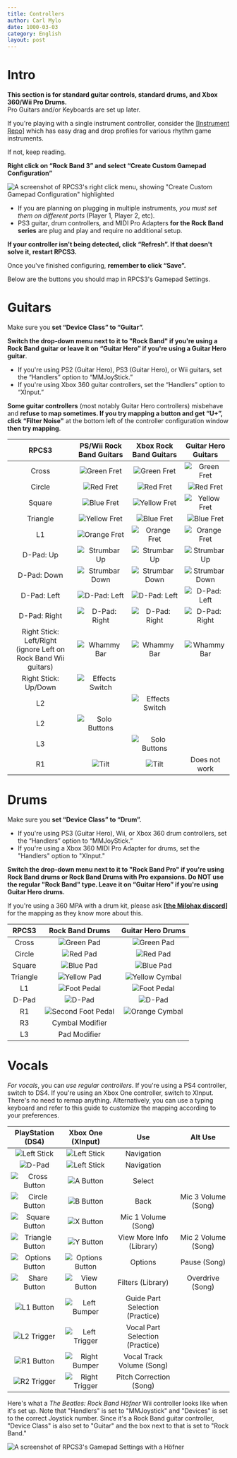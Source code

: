 ```yaml
---
title: Controllers
author: Carl Mylo
date: 1000-03-03
category: English
layout: post
---
```


# Intro

**This section is for standard guitar controls, standard drums, and Xbox 360/Wii Pro Drums.**  
Pro Guitars and/or Keyboards are set up later.

If you're playing with a single instrument controller, consider the [[Instrument Repo]](https://hmxmilohax.github.io/rb3-pc/instruments/intro) which has easy drag and drop profiles for various rhythm game instruments.

If not, keep reading.

**Right click on “Rock Band 3” and select “Create Custom Gamepad Configuration”**

![A screenshot of RPCS3's right click menu, showing "Create Custom Gamepad Configuration" highlighted](https://raw.githubusercontent.com/hmxmilohax/rb3-pc/TheGreatSplit/assets/images/conf/rpcs3pad.png "Create Custom Gamepad Configuration")

* If you are planning on plugging in multiple instruments, _you must set them on different ports_ (Player 1, Player 2, etc).
* PS3 guitar, drum controllers, and MIDI Pro Adapters **for the Rock Band series** are plug and play and require no additional setup.

**If your controller isn't being detected, click “Refresh”. If that doesn't solve it, restart RPCS3.**

Once you've finished configuring, **remember to click “Save”.**

Below are the buttons you should map in RPCS3's Gamepad Settings.

# Guitars  

Make sure you **set “Device Class” to “Guitar”.**

**Switch the drop-down menu next to it to "Rock Band" if you're using a Rock Band guitar or leave it on “Guitar Hero” if you're using a Guitar Hero guitar**. 

* If you're using PS2 (Guitar Hero), PS3 (Guitar Hero), or Wii guitars, set the “Handlers” option to “MMJoyStick.” 
* If you're using Xbox 360 guitar controllers, set the “Handlers” option to “XInput.”

 
**Some guitar controllers** (most notably Guitar Hero controllers) misbehave and **refuse to map sometimes. If you try mapping a button and get “U+”, click “Filter Noise"** at the bottom left of the controller configuration window **then try mapping**.

| **RPCS3**          | **PS/Wii Rock Band Guitars** | **Xbox Rock Band Guitars** | **Guitar Hero Guitars** |
|:------------------:|:---------------------:|:---------------------:|:-----------------------:|
| Cross | ![Green Fret](https://raw.githubusercontent.com/hmxmilohax/rb3-pc/TheGreatSplit/assets/images//btns/gtrs/gf.png "Green Fret") | ![Green Fret](https://raw.githubusercontent.com/hmxmilohax/rb3-pc/TheGreatSplit/assets/images//btns/gtrs/gf.png "Green Fret") | ![Green Fret](https://raw.githubusercontent.com/hmxmilohax/rb3-pc/TheGreatSplit/assets/images//btns/gtrs/gf.png "Green Fret") |
| Circle | ![Red Fret](https://raw.githubusercontent.com/hmxmilohax/rb3-pc/TheGreatSplit/assets/images//btns/gtrs/rf.png "Red Fret") | ![Red Fret](https://raw.githubusercontent.com/hmxmilohax/rb3-pc/TheGreatSplit/assets/images//btns/gtrs/rf.png "Red Fret") | ![Red Fret](https://raw.githubusercontent.com/hmxmilohax/rb3-pc/TheGreatSplit/assets/images//btns/gtrs/rf.png "Red Fret") |
| Square | ![Blue Fret](https://raw.githubusercontent.com/hmxmilohax/rb3-pc/TheGreatSplit/assets/images//btns/gtrs/bf.png "Blue Fret") | ![Yellow Fret](https://raw.githubusercontent.com/hmxmilohax/rb3-pc/TheGreatSplit/assets/images//btns/gtrs/yf.png "Yellow Fret") | ![Yellow Fret](https://raw.githubusercontent.com/hmxmilohax/rb3-pc/TheGreatSplit/assets/images//btns/gtrs/yf.png "Yellow Fret") |
| Triangle | ![Yellow Fret](https://raw.githubusercontent.com/hmxmilohax/rb3-pc/TheGreatSplit/assets/images//btns/gtrs/yf.png "Yellow Fret") | ![Blue Fret](https://raw.githubusercontent.com/hmxmilohax/rb3-pc/TheGreatSplit/assets/images//btns/gtrs/bf.png "Blue Fret") | ![Blue Fret](https://raw.githubusercontent.com/hmxmilohax/rb3-pc/TheGreatSplit/assets/images//btns/gtrs/bf.png "Blue Fret") |
| L1 | ![Orange Fret](https://raw.githubusercontent.com/hmxmilohax/rb3-pc/TheGreatSplit/assets/images//btns/gtrs/of.png "Orange Fret") | ![Orange Fret](https://raw.githubusercontent.com/hmxmilohax/rb3-pc/TheGreatSplit/assets/images//btns/gtrs/of.png "Orange Fret") | ![Orange Fret](https://raw.githubusercontent.com/hmxmilohax/rb3-pc/TheGreatSplit/assets/images//btns/gtrs/of.png "Orange Fret") |
| D-Pad: Up | ![Strumbar Up](https://raw.githubusercontent.com/hmxmilohax/rb3-pc/TheGreatSplit/assets/images//btns/gtrs/sbu.png "Strumbar Up") | ![Strumbar Up](https://raw.githubusercontent.com/hmxmilohax/rb3-pc/TheGreatSplit/assets/images//btns/gtrs/sbu.png "Strumbar Up") | ![Strumbar Up](https://raw.githubusercontent.com/hmxmilohax/rb3-pc/TheGreatSplit/assets/images//btns/gtrs/sbu.png "Strumbar Up") |
| D-Pad: Down | ![Strumbar Down](https://raw.githubusercontent.com/hmxmilohax/rb3-pc/TheGreatSplit/assets/images//btns/gtrs/sbd.png "Strumbar Down") | ![Strumbar Down](https://raw.githubusercontent.com/hmxmilohax/rb3-pc/TheGreatSplit/assets/images//btns/gtrs/sbd.png "Strumbar Down") | ![Strumbar Down](https://raw.githubusercontent.com/hmxmilohax/rb3-pc/TheGreatSplit/assets/images//btns/gtrs/sbd.png "Strumbar Down") |
| D-Pad: Left | ![D-Pad: Left](https://raw.githubusercontent.com/hmxmilohax/rb3-pc/TheGreatSplit/assets/images//btns/gtrs/dpl.png "D-Pad: Left") | ![D-Pad: Left](https://raw.githubusercontent.com/hmxmilohax/rb3-pc/TheGreatSplit/assets/images//btns/gtrs/dpl.png "D-Pad: Left") | ![D-Pad: Left](https://raw.githubusercontent.com/hmxmilohax/rb3-pc/TheGreatSplit/assets/images//btns/gtrs/dpl.png "D-Pad: Left") |
| D-Pad: Right | ![D-Pad: Right](https://raw.githubusercontent.com/hmxmilohax/rb3-pc/TheGreatSplit/assets/images//btns/gtrs/dpr.png "D-Pad: Right") | ![D-Pad: Right](https://raw.githubusercontent.com/hmxmilohax/rb3-pc/TheGreatSplit/assets/images//btns/gtrs/dpr.png "D-Pad: Right") | ![D-Pad: Right](https://raw.githubusercontent.com/hmxmilohax/rb3-pc/TheGreatSplit/assets/images//btns/gtrs/dpr.png "D-Pad: Right") |
| Right Stick: <br/> Left/Right <br/> (ignore Left on Rock Band Wii guitars) | ![Whammy Bar](https://raw.githubusercontent.com/hmxmilohax/rb3-pc/TheGreatSplit/assets/images//btns/gtrs/wb.png "Whammy Bar") | ![Whammy Bar](https://raw.githubusercontent.com/hmxmilohax/rb3-pc/TheGreatSplit/assets/images//btns/gtrs/wb.png "Whammy Bar") | ![Whammy Bar](https://raw.githubusercontent.com/hmxmilohax/rb3-pc/TheGreatSplit/assets/images//btns/gtrs/wb.png "Whammy Bar") |
| Right Stick: Up/Down | ![Effects Switch](https://raw.githubusercontent.com/hmxmilohax/rb3-pc/TheGreatSplit/assets/images//btns/gtrs/fx.png "Effects Switch") | | |
| L2 | | ![Effects Switch](https://raw.githubusercontent.com/hmxmilohax/rb3-pc/TheGreatSplit/assets/images//btns/gtrs/fx.png "Effects Switch") | |
| L2 | ![Solo Buttons](https://raw.githubusercontent.com/hmxmilohax/rb3-pc/TheGreatSplit/assets/images//btns/gtrs/solo.png "Solo Buttons") | | |
| L3 | | ![Solo Buttons](https://raw.githubusercontent.com/hmxmilohax/rb3-pc/TheGreatSplit/assets/images//btns/gtrs/solo.png "Solo Buttons") | |
| R1 | ![Tilt](https://raw.githubusercontent.com/hmxmilohax/rb3-pc/TheGreatSplit/assets/images//btns/gtrs/ts.png "Tilt") | ![Tilt](https://raw.githubusercontent.com/hmxmilohax/rb3-pc/TheGreatSplit/assets/images//btns/gtrs/ts.png "Tilt") | Does not work |


# Drums

Make sure you **set “Device Class” to “Drum”.**

* If you're using PS3 (Guitar Hero), Wii, or Xbox 360 drum controllers, set the “Handlers” option to “MMJoyStick.”
* If you're using a Xbox 360 MIDI Pro Adapter for drums, set the "Handlers" option to "XInput."

**Switch the drop-down menu next to it to "Rock Band Pro" if you're using Rock Band drums or Rock Band Drums with Pro expansions. Do **NOT** use the regular "Rock Band" type. Leave it on “Guitar Hero” if you're using Guitar Hero drums.**

If you're using a 360 MPA with a drum kit, please ask [**[the Milohax discord]**](https://rb3dx.neocities.org/discord) for the mapping as they know more about this.

| **RPCS3**    | **Rock Band Drums** | **Guitar Hero Drums** |
|:--------:|:-------------------:|:-----------------:|
| Cross | ![Green Pad](https://raw.githubusercontent.com/hmxmilohax/rb3-pc/TheGreatSplit/assets/images//btns/drms/rb/gp.png "Green Pad") | ![Green Pad](https://raw.githubusercontent.com/hmxmilohax/rb3-pc/TheGreatSplit/assets/images//btns/drms/gh/gp.png "Green Pad") |
| Circle | ![Red Pad](https://raw.githubusercontent.com/hmxmilohax/rb3-pc/TheGreatSplit/assets/images//btns/drms/rb/rp.png "Red Pad") | ![Red Pad](https://raw.githubusercontent.com/hmxmilohax/rb3-pc/TheGreatSplit/assets/images//btns/drms/gh/rp.png "Red Pad") |
| Square | ![Blue Pad](https://raw.githubusercontent.com/hmxmilohax/rb3-pc/TheGreatSplit/assets/images//btns/drms/rb/bp.png "Blue Pad") | ![Blue Pad](https://raw.githubusercontent.com/hmxmilohax/rb3-pc/TheGreatSplit/assets/images//btns/drms/gh/bp.png "Blue Pad") |
| Triangle | ![Yellow Pad](https://raw.githubusercontent.com/hmxmilohax/rb3-pc/TheGreatSplit/assets/images//btns/drms/rb/yp.png "Yellow Pad") | ![Yellow Cymbal](https://raw.githubusercontent.com/hmxmilohax/rb3-pc/TheGreatSplit/assets/images//btns/drms/gh/yc.png "Yellow Cymbal") |
| L1 | ![Foot Pedal](https://raw.githubusercontent.com/hmxmilohax/rb3-pc/TheGreatSplit/assets/images//btns/drms/rb/kp.png "Foot Pedal") | ![Foot Pedal](https://raw.githubusercontent.com/hmxmilohax/rb3-pc/TheGreatSplit/assets/images//btns/drms/gh/kp.png "Foot Pedal") |
| D-Pad | ![D-Pad](https://raw.githubusercontent.com/hmxmilohax/rb3-pc/TheGreatSplit/assets/images//btns/ctrls/xbox/dp.png "D-Pad") | ![D-Pad](https://raw.githubusercontent.com/hmxmilohax/rb3-pc/TheGreatSplit/assets/images//btns/ctrls/xbox/dp.png "D-Pad") |
| R1 | ![Second Foot Pedal](https://raw.githubusercontent.com/hmxmilohax/rb3-pc/TheGreatSplit/assets/images//btns/drms/rb/kp.png "Second Foot Pedal") | ![Orange Cymbal](https://raw.githubusercontent.com/hmxmilohax/rb3-pc/TheGreatSplit/assets/images//btns/drms/gh/oc.png "Orange Cymbal") |
| R3 | Cymbal Modifier | |
| L3 | Pad Modifier | |


# Vocals  
*For vocals*, you can *use regular controllers*. If you're using a PS4 controller, switch to DS4. If you're using an Xbox One controller, switch to XInput. There's no need to remap anything. Alternatively, you can use a typing keyboard and refer to this guide to customize the mapping according to your preferences.

| **PlayStation (DS4)** | **Xbox One (XInput)** | **Use**                         | **Alt Use**         |
|:---------------------:|:---------------------:|:-------------------------------:|:-------------------:|
| ![Left Stick](https://raw.githubusercontent.com/hmxmilohax/rb3-pc/TheGreatSplit/assets/images//btns/ctrls/ps4/ls.png "Left Stick") | ![Left Stick](https://raw.githubusercontent.com/hmxmilohax/rb3-pc/TheGreatSplit/assets/images//btns/ctrls/xbox/ls.png "Left Stick") | Navigation |
| ![D-Pad](https://raw.githubusercontent.com/hmxmilohax/rb3-pc/TheGreatSplit/assets/images//btns/ctrls/ps4/dp.png "D-Pad") | ![Left Stick](https://raw.githubusercontent.com/hmxmilohax/rb3-pc/TheGreatSplit/assets/images//btns/ctrls/xbox/dp.png "D-Pad") | Navigation |
| ![Cross Button](https://raw.githubusercontent.com/hmxmilohax/rb3-pc/TheGreatSplit/assets/images//btns/ctrls/ps4/x.png "Cross Button") | ![A Button](https://raw.githubusercontent.com/hmxmilohax/rb3-pc/TheGreatSplit/assets/images//btns/ctrls/xbox/a.png "A Button") | Select                          |
| ![Circle Button](https://raw.githubusercontent.com/hmxmilohax/rb3-pc/TheGreatSplit/assets/images//btns/ctrls/ps4/o.png "Circle Button") | ![B Button](https://raw.githubusercontent.com/hmxmilohax/rb3-pc/TheGreatSplit/assets/images//btns/ctrls/xbox/b.png "B Button") | Back                            | Mic 3 Volume (Song) |
| ![Square Button](https://raw.githubusercontent.com/hmxmilohax/rb3-pc/TheGreatSplit/assets/images//btns/ctrls/ps4/s.png "Square Button") | ![X Button](https://raw.githubusercontent.com/hmxmilohax/rb3-pc/TheGreatSplit/assets/images//btns/ctrls/xbox/x.png "X Button") | Mic 1 Volume (Song) |
| ![Triangle Button](https://raw.githubusercontent.com/hmxmilohax/rb3-pc/TheGreatSplit/assets/images//btns/ctrls/ps4/t.png "Triangle Button") | ![Y Button](https://raw.githubusercontent.com/hmxmilohax/rb3-pc/TheGreatSplit/assets/images//btns/ctrls/xbox/y.png "Y Button") | View More Info (Library)        | Mic 2 Volume (Song) |
| ![Options Button](https://raw.githubusercontent.com/hmxmilohax/rb3-pc/TheGreatSplit/assets/images//btns/ctrls/ps4/opt.png "Options Button") | ![Options Button](https://raw.githubusercontent.com/hmxmilohax/rb3-pc/TheGreatSplit/assets/images//btns/ctrls/xbox/opt.png "Options Button") | Options                         | Pause (Song)        |
| ![Share Button](https://raw.githubusercontent.com/hmxmilohax/rb3-pc/TheGreatSplit/assets/images//btns/ctrls/ps4/shr.png "Share Button") | ![View Button](https://raw.githubusercontent.com/hmxmilohax/rb3-pc/TheGreatSplit/assets/images//btns/ctrls/xbox/viw.png "View Button") | Filters (Library)               | Overdrive (Song)    |
| ![L1 Button](https://raw.githubusercontent.com/hmxmilohax/rb3-pc/TheGreatSplit/assets/images//btns/ctrls/ps4/l1.png "L1 Button") | ![Left Bumper](https://raw.githubusercontent.com/hmxmilohax/rb3-pc/TheGreatSplit/assets/images//btns/ctrls/xbox/lb.png "Left Bumper") | Guide Part Selection (Practice) |
| ![L2 Trigger](https://raw.githubusercontent.com/hmxmilohax/rb3-pc/TheGreatSplit/assets/images//btns/ctrls/ps4/l2.png "L2 Trigger") | ![Left Trigger](https://raw.githubusercontent.com/hmxmilohax/rb3-pc/TheGreatSplit/assets/images//btns/ctrls/xbox/lt.png "Left Trigger") | Vocal Part Selection (Practice) |
| ![R1 Button](https://raw.githubusercontent.com/hmxmilohax/rb3-pc/TheGreatSplit/assets/images//btns/ctrls/ps4/r1.png "R1 Button") | ![Right Bumper](https://raw.githubusercontent.com/hmxmilohax/rb3-pc/TheGreatSplit/assets/images//btns/ctrls/xbox/rb.png "Right Bumper") | Vocal Track Volume (Song)       |
| ![R2 Trigger](https://raw.githubusercontent.com/hmxmilohax/rb3-pc/TheGreatSplit/assets/images//btns/ctrls/ps4/r2.png "R2 Trigger") | ![Right Trigger](https://raw.githubusercontent.com/hmxmilohax/rb3-pc/TheGreatSplit/assets/images//btns/ctrls/xbox/rt.png "Right Trigger") | Pitch Correction (Song)         |

Here's what a _The Beatles: Rock Band Höfner_ Wii controller looks like when it's set up. Note that "Handlers" is set to "MMJoystick" and "Devices" is set to the correct Joystick number. Since it's a Rock Band guitar controller, "Device Class" is also set to "Guitar" and the box next to that is set to "Rock Band."

![A screenshot of RPCS3's Gamepad Settings with a Höfner](https://raw.githubusercontent.com/hmxmilohax/rb3-pc/TheGreatSplit/assets/images/instruments/wiirbgtrsmapping.png "Gamepad Settings with a Wii The Beatles: Rock Band Höfner guitar controller")